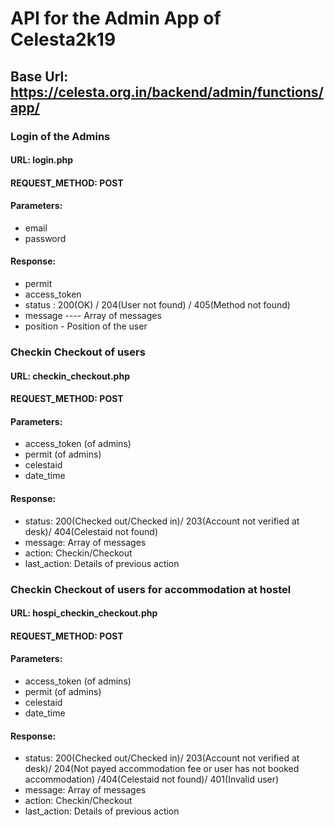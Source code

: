 # API for the Admin App of Celesta2k19
## Base Url: https://celesta.org.in/backend/admin/functions/app/


### Login of the Admins
#### URL: login.php
#### REQUEST_METHOD: POST
#### Parameters:
* email
* password
#### Response:
* permit
* access_token
* status : 200(OK) / 204(User not found) / 405(Method not found)
* message ---- Array of messages
* position - Position of the user

### Checkin Checkout of users
#### URL: checkin_checkout.php
#### REQUEST_METHOD: POST
#### Parameters:
* access_token (of admins)
* permit (of admins)
* celestaid
* date_time
#### Response:
* status: 200(Checked out/Checked in)/ 203(Account not verified at desk)/ 404(Celestaid not found)
* message: Array of messages
* action: Checkin/Checkout
* last_action: Details of previous action

### Checkin Checkout of users for accommodation at hostel
#### URL: hospi_checkin_checkout.php
#### REQUEST_METHOD: POST
#### Parameters:
* access_token (of admins)
* permit (of admins)
* celestaid
* date_time
#### Response:
* status: 200(Checked out/Checked in)/ 203(Account not verified at desk)/ 204(Not payed accommodation fee or user has not booked accommodation) /404(Celestaid not found)/ 401(Invalid user)
* message: Array of messages
* action: Checkin/Checkout
* last_action: Details of previous action